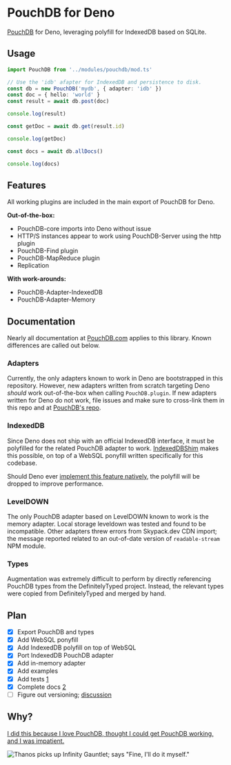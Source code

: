 # PouchDB for Deno

[PouchDB](https://github.com/pouchdb/pouchdb) for Deno, leveraging polyfill for IndexedDB based on SQLite.

## Usage

```typescript
import PouchDB from '../modules/pouchdb/mod.ts'

// Use the 'idb' afapter for IndexedDB and persistence to disk.
const db = new PouchDB('mydb', { adapter: 'idb' })
const doc = { hello: 'world' }
const result = await db.post(doc)

console.log(result)

const getDoc = await db.get(result.id)

console.log(getDoc)

const docs = await db.allDocs()

console.log(docs)
```

## Features

All working plugins are included in the main export of PouchDB for Deno.

**Out-of-the-box:**

- PouchDB-core imports into Deno without issue
- HTTP/S instances appear to work using PouchDB-Server using the http plugin
- PouchDB-Find plugin
- PouchDB-MapReduce plugin
- Replication

**With work-arounds:**

- PouchDB-Adapter-IndexedDB
- PouchDB-Adapter-Memory

## Documentation

Nearly all documentation at [PouchDB.com](https://pouchdb.com/) applies to this library. Known differences are called out below.

### Adapters

Currently, the only adapters known to work in Deno are bootstrapped in this repository. However, new adapters written from scratch targeting Deno *should* work out-of-the-box when calling `PouchDB.plugin`. If new adapters written for Deno do not work, file issues and make sure to cross-link them in this repo and at [PouchDB's repo](https://github.com/pouchdb/pouchdb/issues).

### IndexedDB

Since Deno does not ship with an official IndexedDB interface, it must be polyfilled for the related PouchDB adapter to work. [IndexedDBShim](https://github.com/indexeddbshim/IndexedDBShim) makes this possible, on top of a WebSQL ponyfill written specifically for this codebase.

Should Deno ever [implement this feature natively](https://github.com/denoland/deno/issues/1699), the polyfill will be dropped to improve performance.

### LevelDOWN

The only PouchDB adapter based on LevelDOWN known to work is the memory adapter. Local storage leveldown was tested and found to be incompatible. Other adapters threw errors from Skypack.dev CDN import; the message reported related to an out-of-date version of `readable-stream` NPM module.

### Types

Augmentation was extremely difficult to perform by directly referencing PouchDB types from the DefinitelyTyped project. Instead, the relevant types were copied from DefinitelyTyped and merged by hand.

## Plan

- [x] Export PouchDB and types
- [x] Add WebSQL ponyfill
- [x] Add IndexedDB polyfill on top of WebSQL
- [x] Port IndexedDB PouchDB adapter
- [x] Add in-memory adapter
- [x] Add examples
- [x] Add tests [1](https://github.com/aaronhuggins/pouchdb_deno/issues/1)
- [x] Complete docs [2](https://github.com/aaronhuggins/pouchdb_deno/issues/2)
- [ ] Figure out versioning; [discussion](https://github.com/aaronhuggins/pouchdb_deno/issues/3)

## Why?

[I did this because I love PouchDB, thought I could get PouchDB working, and I was impatient.](https://github.com/pouchdb/pouchdb/issues/8158)

![Thanos picks up Infinity Gauntlet; says "Fine, I'll do it myself."](https://thumbs.gfycat.com/BogusForsakenAsianlion-size_restricted.gif)
